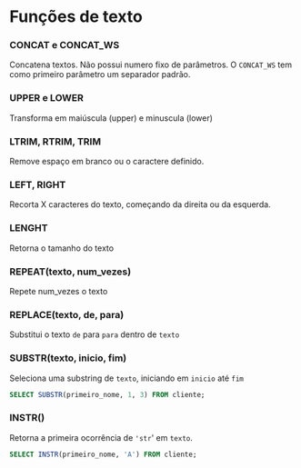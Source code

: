 # Funções de texto

### CONCAT e CONCAT_WS

Concatena textos. Não possui numero fixo de parâmetros. O `CONCAT_WS` tem como primeiro parâmetro um separador padrão.

### UPPER e LOWER
Transforma em maiúscula (upper) e minuscula (lower)

### LTRIM, RTRIM, TRIM
Remove espaço em branco ou o caractere definido.

### LEFT, RIGHT
Recorta X caracteres do texto, começando da direita ou da esquerda.

### LENGHT
Retorna o tamanho do texto

### REPEAT(texto, num_vezes)
Repete num_vezes o texto

### REPLACE(texto, de, para)
Substitui o texto `de` para `para` dentro de `texto`

### SUBSTR(texto, inicio, fim)
Seleciona uma substring de `texto`, iniciando em `inicio` até `fim`
```sql
SELECT SUBSTR(primeiro_nome, 1, 3) FROM cliente;
```

### INSTR()
Retorna a primeira ocorrência de `'str`' em `texto`.

```sql
SELECT INSTR(primeiro_nome, 'A') FROM cliente;
```
<!--stackedit_data:
eyJoaXN0b3J5IjpbLTQ4ODY4MTI1NywtMTM0MzYxMzQwMV19
-->